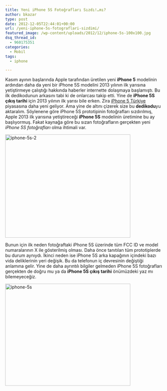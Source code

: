 ```yaml
---
title: Yeni iPhone 5S Fotoğrafları Sızdı!…mı?
author: bkazar
type: post
date: 2012-12-05T22:44:01+00:00
url: /yeni-iphone-5s-fotograflari-sizdimi/
featured_image: /wp-content/uploads/2012/12/iphone-5s-100x100.jpg
dsq_thread_id:
  - 960175351
categories:
  - Mobil
tags:
  - iphone

---
```

Kasım ayının başlarında Apple tarafından üretilen yeni **iPhone 5** modelinin ardından daha da yeni bir iPhone 5S modelini 2013 yılının ilk yarısına yetiştirmeye çalıştığı hakkında haberler internette dolaşmaya başlamıştı. Bu ilk dedikodunun arkasını tabi ki de onlarcası takip etti. Yine de **iPhone 5S çıkış tarihi** için 2013 yılının ilk yarısı bile erken. Zira [iPhone 5 Türkiye][1] piyasasına daha yeni geliyor. Ama yine de altını çizerek size bu **dedikodu**yu aktaralım. Söylenene göre iPhone 5S prototipinin fotoğrafları sızdırılmış, Apple 2013 ilk yarısına yetiştireceği **iPhone 5S** modelinin üretimine bu ay başlıyormuş. Fakat kaynağa göre bu sızan fotoğrafların gerçekten yeni _iPhone 5S fotoğrafları_ olma ihtimali var.

<img class="aligncenter size-large wp-image-9633" title="iphone-5s-2" src="https://www.murekkep.org/wp-content/uploads/2012/12/iphone-5s-2-400x330.jpg" alt="iphone-5s-2" width="400" height="330" srcset="https://www.murekkep.org/wp-content/uploads/2012/12/iphone-5s-2-400x330.jpg 400w, https://www.murekkep.org/wp-content/uploads/2012/12/iphone-5s-2-50x41.jpg 50w, https://www.murekkep.org/wp-content/uploads/2012/12/iphone-5s-2-120x100.jpg 120w, https://www.murekkep.org/wp-content/uploads/2012/12/iphone-5s-2-241x200.jpg 241w, https://www.murekkep.org/wp-content/uploads/2012/12/iphone-5s-2-368x305.jpg 368w, https://www.murekkep.org/wp-content/uploads/2012/12/iphone-5s-2.jpg 589w" sizes="(max-width: 400px) 100vw, 400px" /> 

Bunun için ilk neden fotoğraftaki iPhone 5S üzerinde tüm FCC ID ve model numaralarının X ile gösterilmiş olması. Daha önce tanıtılan tüm prototiplerde bu durum aynıydı. İkinci neden ise iPhone 5S arka kapağının içindeki bazı vida deliklerinin yeri değişik. Bu da telefonun iç devresinin değiştiği anlamına gelir. Yine de daha ayrıntılı bilgiler gelmeden iPhone 5S fotoğrafları gerçekten de doğru mu ya da **iPhone 5S çıkış tarihi** önümüzdeki yaz mı bilemeyeceğiz.

<img class="aligncenter size-large wp-image-9632" title="iphone-5s" src="https://www.murekkep.org/wp-content/uploads/2012/12/iphone-5s-400x326.jpg" alt="iphone-5s" width="400" height="326" srcset="https://www.murekkep.org/wp-content/uploads/2012/12/iphone-5s-400x326.jpg 400w, https://www.murekkep.org/wp-content/uploads/2012/12/iphone-5s-50x40.jpg 50w, https://www.murekkep.org/wp-content/uploads/2012/12/iphone-5s-122x100.jpg 122w, https://www.murekkep.org/wp-content/uploads/2012/12/iphone-5s-245x200.jpg 245w, https://www.murekkep.org/wp-content/uploads/2012/12/iphone-5s-373x305.jpg 373w, https://www.murekkep.org/wp-content/uploads/2012/12/iphone-5s.jpg 646w" sizes="(max-width: 400px) 100vw, 400px" />

 [1]: https://www.murekkep.org/iphone-5-turkiye-cikis-tarihi-belli-oldu-iphone-5-14-aralikta-turkcellde-9566